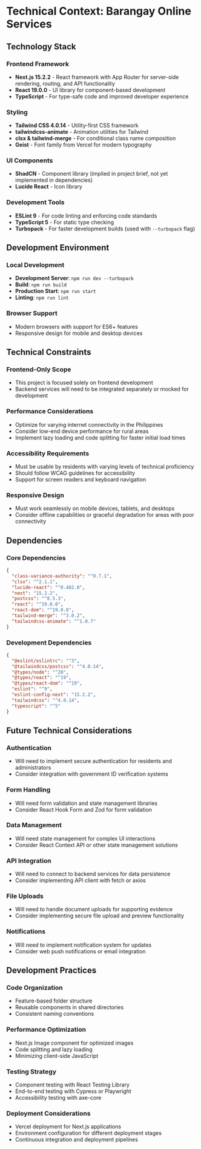 # Technical Context: Barangay Online Services

## Technology Stack

### Frontend Framework

- **Next.js 15.2.2** - React framework with App Router for server-side rendering, routing, and API functionality
- **React 19.0.0** - UI library for component-based development
- **TypeScript** - For type-safe code and improved developer experience

### Styling

- **Tailwind CSS 4.0.14** - Utility-first CSS framework
- **tailwindcss-animate** - Animation utilities for Tailwind
- **clsx & tailwind-merge** - For conditional class name composition
- **Geist** - Font family from Vercel for modern typography

### UI Components

- **ShadCN** - Component library (implied in project brief, not yet implemented in dependencies)
- **Lucide React** - Icon library

### Development Tools

- **ESLint 9** - For code linting and enforcing code standards
- **TypeScript 5** - For static type checking
- **Turbopack** - For faster development builds (used with `--turbopack` flag)

## Development Environment

### Local Development

- **Development Server**: `npm run dev --turbopack`
- **Build**: `npm run build`
- **Production Start**: `npm run start`
- **Linting**: `npm run lint`

### Browser Support

- Modern browsers with support for ES6+ features
- Responsive design for mobile and desktop devices

## Technical Constraints

### Frontend-Only Scope

- This project is focused solely on frontend development
- Backend services will need to be integrated separately or mocked for development

### Performance Considerations

- Optimize for varying internet connectivity in the Philippines
- Consider low-end device performance for rural areas
- Implement lazy loading and code splitting for faster initial load times

### Accessibility Requirements

- Must be usable by residents with varying levels of technical proficiency
- Should follow WCAG guidelines for accessibility
- Support for screen readers and keyboard navigation

### Responsive Design

- Must work seamlessly on mobile devices, tablets, and desktops
- Consider offline capabilities or graceful degradation for areas with poor connectivity

## Dependencies

### Core Dependencies

```json
{
  "class-variance-authority": "^0.7.1",
  "clsx": "^2.1.1",
  "lucide-react": "^0.482.0",
  "next": "15.2.2",
  "postcss": "^8.5.3",
  "react": "^19.0.0",
  "react-dom": "^19.0.0",
  "tailwind-merge": "^3.0.2",
  "tailwindcss-animate": "^1.0.7"
}
```

### Development Dependencies

```json
{
  "@eslint/eslintrc": "^3",
  "@tailwindcss/postcss": "^4.0.14",
  "@types/node": "^20",
  "@types/react": "^19",
  "@types/react-dom": "^19",
  "eslint": "^9",
  "eslint-config-next": "15.2.2",
  "tailwindcss": "^4.0.14",
  "typescript": "^5"
}
```

## Future Technical Considerations

### Authentication

- Will need to implement secure authentication for residents and administrators
- Consider integration with government ID verification systems

### Form Handling

- Will need form validation and state management libraries
- Consider React Hook Form and Zod for form validation

### Data Management

- Will need state management for complex UI interactions
- Consider React Context API or other state management solutions

### API Integration

- Will need to connect to backend services for data persistence
- Consider implementing API client with fetch or axios

### File Uploads

- Will need to handle document uploads for supporting evidence
- Consider implementing secure file upload and preview functionality

### Notifications

- Will need to implement notification system for updates
- Consider web push notifications or email integration

## Development Practices

### Code Organization

- Feature-based folder structure
- Reusable components in shared directories
- Consistent naming conventions

### Performance Optimization

- Next.js Image component for optimized images
- Code splitting and lazy loading
- Minimizing client-side JavaScript

### Testing Strategy

- Component testing with React Testing Library
- End-to-end testing with Cypress or Playwright
- Accessibility testing with axe-core

### Deployment Considerations

- Vercel deployment for Next.js applications
- Environment configuration for different deployment stages
- Continuous integration and deployment pipelines
